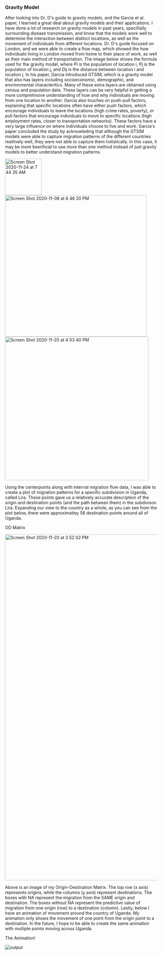 ### Gravity Model

After looking into Dr. D's guide to gravity models, and the Garcia et al. paper, I learned a great deal about gravity models and their applications. I have done a lot of research on gravity models in past years, specifially surrounding disease transmission, and know that the models work well to determine the interaction between distinct locations, as well as the movement of individuals from different locations. Dr. D's guide focused on London, and we were able to create a flow map, which showed the how individuals living in London moved from home to their place of work, as well as their main method of transportation. The image below shows the formula used for the gravity model, where Pi is the population of location i, Pj is the population of location j, and Dij is the distance between location i and location j. In his paper, Garcia introduced GTSIM, which is a gravity model that also has layers including socioeconomic, demographic, and envrionmental characteritics. Many of these extra layers are obtained using census and population data. These layers can be very helpful in getting a more comprehnsive understanding of how and why individuals are moving from one location to another. Garcia also touches on push-pull factors, explaining that specific locations often have either push factors, which encourage individuals to leave the locations (high crime rates, poverty), or pull factors that encourage individuals to move to specific locations (high employment rates, closer to transportation networks). These factors have a very large influence on where individuals choose to live and work. Garcia's paper concluded the study by acknowleding that although the GTSIM models were able to capture migration patterns of the different countries realitvely well, they were not able to capture them holistically. In this case, it may be more beenficial to use more than one method instead of just gravity models to better understand migration patterns. 

<img width="120" alt="Screen Shot 2020-11-24 at 7 44 35 AM" src="https://user-images.githubusercontent.com/60228365/100095707-e6c26080-2e28-11eb-8247-4943bf2e16eb.png">


<img width="466" alt="Screen Shot 2020-11-08 at 8 46 20 PM" src="https://user-images.githubusercontent.com/60228365/99850008-94dcba80-2b4a-11eb-9e69-e715004a9094.png">


<img width="473" alt="Screen Shot 2020-11-20 at 4 03 40 PM" src="https://user-images.githubusercontent.com/60228365/99850010-96a67e00-2b4a-11eb-87a2-ea837975e6e6.png">

Using the centerpoints along with internal migration flow data, I was able to create a plot of migration patterns for a specific subdivision in Uganda, called Lira. These points gave us a relatively accurate description of the origin and destination points (and the path between them) in the subdivison Lira. Expanding our view to the country as a whole, as you can see from the plot below, there were approximatley 58 destination points around all of Uganda.     

OD Matrix

<img width="1140" alt="Screen Shot 2020-11-20 at 3 52 02 PM" src="https://user-images.githubusercontent.com/60228365/99850014-9908d800-2b4a-11eb-84d4-8eafe1739a4b.png">

Above is an image of my Origin-Destination Matrix. The top row (x axis) represents origins, while the columns (y axis) represent destinations. The boxes with NA represent the migration from the SAME origin and destination. The boxes without NA represent the predictive value of migration from one origin (row) to a destination (column). Lastly, below I have an animation of movement around the country of Uganda. My animation only shows the movement of one point from the origin point to a destination. In the future, I hope to be able to create the same animation with multiple points moving across Uganda.  

The Animation!

![output](https://user-images.githubusercontent.com/60228365/99852217-885a6100-2b4e-11eb-8d78-fb316346314e.gif)
